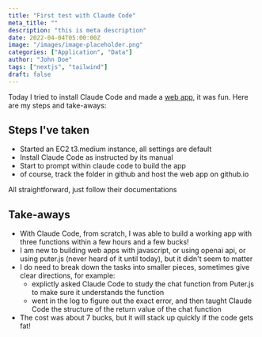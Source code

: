 ```yaml
---
title: "First test with Claude Code"
meta_title: ""
description: "this is meta description"
date: 2022-04-04T05:00:00Z
image: "/images/image-placeholder.png"
categories: ["Application", "Data"]
author: "John Doe"
tags: ["nextjs", "tailwind"]
draft: false
---
```


Today I tried to install Claude Code and made a [web app](https://dnageek.github.io/calendar.playground/), it was fun. Here are my steps and take-aways:

## Steps I've taken

* Started an EC2 t3.medium instance, all settings are default
* Install Claude Code as instructed by its manual
* Start to prompt within claude code to build the app
* of course, track the folder in github and host the web app on github.io

All straightforward, just follow their documentations

## Take-aways

* With Claude Code, from scratch, I was able to build a working app  with three functions within a few hours and a few bucks!
* I am new to building web apps with javascript, or using openai api, or using puter.js (never heard of it until today), but it didn't seem to matter
* I do need to break down the tasks into smaller pieces, sometimes give clear directions, for example:
    * explictly asked Claude Code to study the chat function from Puter.js to make sure it understands the function
    * went in the log to figure out the exact error, and then taught Claude Code the structure of the return value of the chat function
* The cost was about 7 bucks, but it will stack up quickly if the code gets fat!


